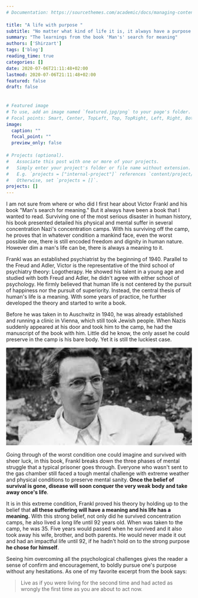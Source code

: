 ```yaml
---
# Documentation: https://sourcethemes.com/academic/docs/managing-content/

title: "A life with purpose "
subtitle: "No matter what kind of life it is, it always have a purpose."
summary: "The learnings from the book 'Man's' search for meaning"
authors: ['Shirzart']
tags: ['blog']
reading_time: true
categories: []
date: 2020-07-06T21:11:48+02:00
lastmod: 2020-07-06T21:11:48+02:00
featured: false
draft: false
 

# Featured image
# To use, add an image named `featured.jpg/png` to your page's folder.
# Focal points: Smart, Center, TopLeft, Top, TopRight, Left, Right, BottomLeft, Bottom, BottomRight.
image:
  caption: ""
  focal_point: ""
  preview_only: false

# Projects (optional).
#   Associate this post with one or more of your projects.
#   Simply enter your project's folder or file name without extension.
#   E.g. `projects = ["internal-project"]` references `content/project/deep-learning/index.md`.
#   Otherwise, set `projects = []`.
projects: []
---
```


I am not sure from where or who did I first hear about Victor Frankl and his book "Man's search for meaning." But it always have been a book that I wanted to read. Surviving one of the most serious disaster in human history, his book presented detailed his physical and mental suffer in several concentration Nazi's concentration camps. With his surviving off the camp, he proves that in whatever condition a mankind face, even the worst possible one, there is still encoded freedom and dignity in human nature. However dim a man's life can be, there is always a meaning to it.

Frankl was an established psychiatrist by the beginning of 1940. Parallel to the Freud and Adler, Victor is the representative of the third school of psychiatry theory: Logotherapy. He showed his talent in a young age and studied with both Freud and Adler, he didn't agree with either school of psychology. He firmly believed that human life is not centered by the pursuit of happiness nor the pursuit of superiority. Instead, the central thesis of human's life is a meaning. With some years of practice, he further developed the theory and started to write a book.

Before he was taken in to Auschwitz in 1940, he was already established and running a clinic in Vienna, which still took Jewish people. When Nazis suddenly appeared at his door and took him to the camp, he had the manuscript of the book with him. Little did he know, the only asset he could preserve in the camp is his bare body. Yet it is still the luckiest case.

<img src="./Victor_portrait.jpeg" width="860" />

Going through of the worst condition one could imagine and survived with sheer luck, in this book, Frankl breaks down the three phases of mental struggle that a typical prisoner goes through. Everyone who wasn't sent to the gas chamber still faced a tough mental challenge with extreme weather and physical conditions to preserve mental sanity. **Once the belief of survival is gone, disease will soon conquer the very weak body and take away once's life**.  

It is in this extreme condition, Frankl proved his theory by holding up to the belief that **all these suffering will have a meaning and his life has a meaning.**
With this strong belief, not only did he survived concentration camps, he also lived a long life until 92 years old. When was taken to the camp, he was 35. Five years would passed when he survived and it also took away his wife, brother, and both parents. He would never made it out and had an impactful life until 92, if he hadn't hold on to the strong purpose **he chose for himself**.

Seeing him overcoming all the psychological challenges gives the reader a sense of confirm and encouragement, to boldly pursue one's purpose without any hesitations. As one of my favorite excerpt from the book says:

> Live as if you were living for the second time and had acted as wrongly the first time as you are about to act now.

